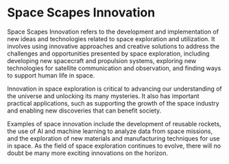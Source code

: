 # Space Scapes Innovation

Space Scapes Innovation refers to the development and implementation of new ideas and technologies related to space exploration and utilization. It involves using innovative approaches and creative solutions to address the challenges and opportunities presented by space exploration, including developing new spacecraft and propulsion systems, exploring new technologies for satellite communication and observation, and finding ways to support human life in space.

Innovation in space exploration is critical to advancing our understanding of the universe and unlocking its many mysteries. It also has important practical applications, such as supporting the growth of the space industry and enabling new discoveries that can benefit society.

Examples of space innovation include the development of reusable rockets, the use of AI and machine learning to analyze data from space missions, and the exploration of new materials and manufacturing techniques for use in space. As the field of space exploration continues to evolve, there will no doubt be many more exciting innovations on the horizon.
